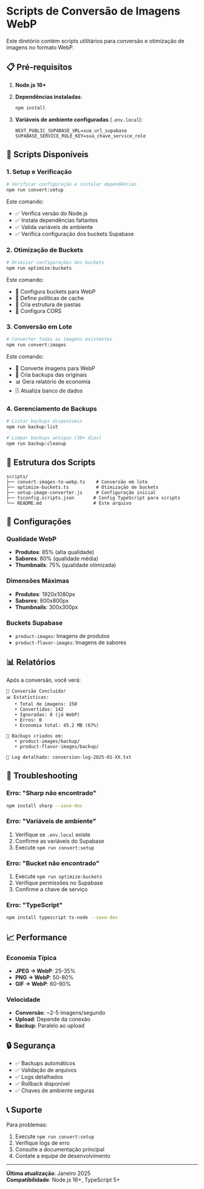 # Scripts de Conversão de Imagens WebP

Este diretório contém scripts utilitários para conversão e otimização de imagens no formato WebP.

## 📋 Pré-requisitos

1. **Node.js 16+**
2. **Dependências instaladas**:
   ```bash
   npm install
   ```

3. **Variáveis de ambiente configuradas** (`.env.local`):
   ```env
   NEXT_PUBLIC_SUPABASE_URL=sua_url_supabase
   SUPABASE_SERVICE_ROLE_KEY=sua_chave_service_role
   ```

## 🚀 Scripts Disponíveis

### 1. Setup e Verificação

```bash
# Verificar configuração e instalar dependências
npm run convert:setup
```

Este comando:
- ✅ Verifica versão do Node.js
- ✅ Instala dependências faltantes
- ✅ Valida variáveis de ambiente
- ✅ Verifica configuração dos buckets Supabase

### 2. Otimização de Buckets

```bash
# Otimizar configurações dos buckets
npm run optimize:buckets
```

Este comando:
- 🔧 Configura buckets para WebP
- 🔧 Define políticas de cache
- 🔧 Cria estrutura de pastas
- 🔧 Configura CORS

### 3. Conversão em Lote

```bash
# Converter todas as imagens existentes
npm run convert:images
```

Este comando:
- 🔄 Converte imagens para WebP
- 💾 Cria backups das originais
- 📊 Gera relatório de economia
- 🗄️ Atualiza banco de dados

### 4. Gerenciamento de Backups

```bash
# Listar backups disponíveis
npm run backup:list

# Limpar backups antigos (30+ dias)
npm run backup:cleanup
```

## 📁 Estrutura dos Scripts

```
scripts/
├── convert-images-to-webp.ts    # Conversão em lote
├── optimize-buckets.ts          # Otimização de buckets
├── setup-image-converter.js     # Configuração inicial
├── tsconfig.scripts.json       # Config TypeScript para scripts
└── README.md                   # Este arquivo
```

## 🔧 Configurações

### Qualidade WebP
- **Produtos**: 85% (alta qualidade)
- **Sabores**: 80% (qualidade média)
- **Thumbnails**: 75% (qualidade otimizada)

### Dimensões Máximas
- **Produtos**: 1920x1080px
- **Sabores**: 800x800px
- **Thumbnails**: 300x300px

### Buckets Supabase
- `product-images`: Imagens de produtos
- `product-flavor-images`: Imagens de sabores

## 📊 Relatórios

Após a conversão, você verá:

```
🎯 Conversão Concluída!
📊 Estatísticas:
   • Total de imagens: 150
   • Convertidas: 142
   • Ignoradas: 8 (já WebP)
   • Erros: 0
   • Economia total: 45.2 MB (67%)

💾 Backups criados em:
   • product-images/backup/
   • product-flavor-images/backup/

📝 Log detalhado: conversion-log-2025-01-XX.txt
```

## 🚨 Troubleshooting

### Erro: "Sharp não encontrado"
```bash
npm install sharp --save-dev
```

### Erro: "Variáveis de ambiente"
1. Verifique se `.env.local` existe
2. Confirme as variáveis do Supabase
3. Execute `npm run convert:setup`

### Erro: "Bucket não encontrado"
1. Execute `npm run optimize:buckets`
2. Verifique permissões no Supabase
3. Confirme a chave de serviço

### Erro: "TypeScript"
```bash
npm install typescript ts-node --save-dev
```

## 📈 Performance

### Economia Típica
- **JPEG → WebP**: 25-35%
- **PNG → WebP**: 50-80%
- **GIF → WebP**: 60-90%

### Velocidade
- **Conversão**: ~2-5 imagens/segundo
- **Upload**: Depende da conexão
- **Backup**: Paralelo ao upload

## 🔒 Segurança

- ✅ Backups automáticos
- ✅ Validação de arquivos
- ✅ Logs detalhados
- ✅ Rollback disponível
- ✅ Chaves de ambiente seguras

## 📞 Suporte

Para problemas:
1. Execute `npm run convert:setup`
2. Verifique logs de erro
3. Consulte a documentação principal
4. Contate a equipe de desenvolvimento

---

**Última atualização**: Janeiro 2025  
**Compatibilidade**: Node.js 16+, TypeScript 5+